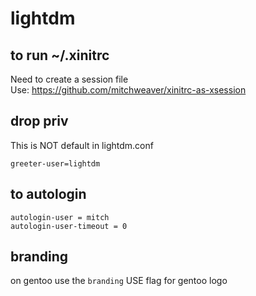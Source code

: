 # lightdm

## to run ~/.xinitrc

Need to create a session file  
Use: https://github.com/mitchweaver/xinitrc-as-xsession

## drop priv

This is NOT default in lightdm.conf

```
greeter-user=lightdm
```

## to autologin

```
autologin-user = mitch
autologin-user-timeout = 0
```

## branding

on gentoo use the `branding` USE flag for gentoo logo
